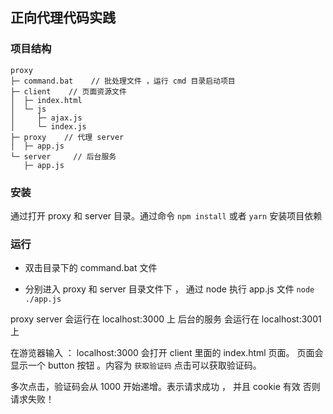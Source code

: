 ## 正向代理代码实践


### 项目结构
```
proxy
├─ command.bat    // 批处理文件 ，运行 cmd 目录启动项目
├─ client    // 页面资源文件
│  ├─ index.html
│  └─ js
│     ├─ ajax.js
│     └─ index.js
├─ proxy    // 代理 server
│  ├─ app.js
└─ server     // 后台服务
   ├─ app.js

```

### 安装
通过打开 proxy 和 server 目录。通过命令
`npm install`  或者 `yarn` 安装项目依赖


### 运行
- 双击目录下的 command.bat 文件

- 分别进入 proxy 和 server 目录文件下 ， 通过 node 执行 app.js 文件
`node ./app.js`

proxy server 会运行在 localhost:3000 上
后台的服务 会运行在 localhost:3001 上

在游览器输入 ： localhost:3000 会打开 client 里面的 index.html 页面。
页面会显示一个 button 按钮 。内容为 `获取验证码`
点击可以获取验证码。

多次点击，验证码会从 1000 开始递增。表示请求成功 ， 并且 cookie 有效
否则请求失败！
